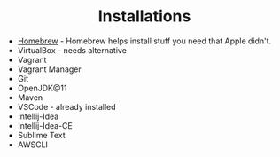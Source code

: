 # <h1 style='text-align:center;'>Installations</h1>

* [Homebrew](https://brew.sh/) - Homebrew helps install stuff you need that Apple didn't.
* VirtualBox - needs alternative
* Vagrant
* Vagrant Manager
* Git
* OpenJDK@11
* Maven
* VSCode - already installed
* Intellij-Idea
* Intellij-Idea-CE
* Sublime Text
* AWSCLI
